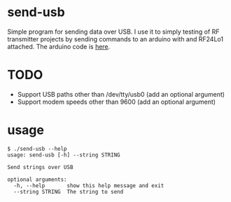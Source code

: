 # send-usb
Simple program for sending data over USB. I use it to simply testing of RF transmitter projects by sending commands to an arduino with and RF24Lo1 attached. The arduino code is  [here](https://github.com/rickspencer3/sketchbook/tree/master/rf_usb_transmitter).

# TODO
 * Support USB paths other than /dev/tty/usb0 (add an optional argument)
 * Support modem speeds other than 9600 (add an optional argument)

# usage
```
$ ./send-usb --help
usage: send-usb [-h] --string STRING

Send strings over USB

optional arguments:
  -h, --help       show this help message and exit
  --string STRING  The string to send
```
